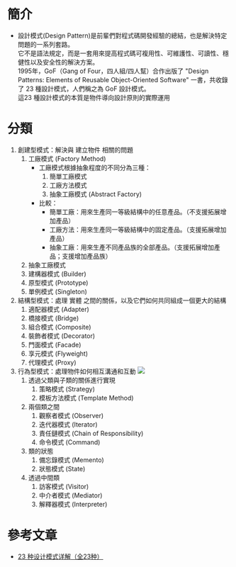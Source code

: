 # 簡介
- 設計模式(Design Pattern)是前輩們對程式碼開發經驗的總結，也是解決特定問題的一系列套路。  
  它不是語法規定，而是一套用來提高程式碼可複用性、可維護性、可讀性、穩健性以及安全性的解決方案。  
  1995年，GoF（Gang of Four，四人組/四人幫）合作出版了 "Design Patterns: Elements of Reusable Object-Oriented Software" 一書，共收錄了 23 種設計模式，人們稱之為 GoF 設計模式。  
  這23 種設計模式的本質是物件導向設計原則的實際運用
# 分類
1. 創建型模式：解決與 建立物件 相關的問題
   1. 工廠模式 (Factory Method)
      - 工廠模式根據抽象程度的不同分為三種：
        1. 簡單工廠模式
        2. 工廠方法模式
        3. 抽象工廠模式 (Abstract Factory)
      - 比較：
        - 簡單工廠：用來生產同一等級結構中的任意產品。（不支援拓展增加產品）
        - 工廠方法：用來生產同一等級結構中的固定產品。（支援拓展增加產品）
        - 抽象工廠：用來生產不同產品族的全部產品。（支援拓展增加產品；支援增加產品族）
   2. 抽象工廠模式
   3. 建構器模式 (Builder)
   4. 原型模式 (Prototype)
   5. 單例模式 (Singleton)
2. 結構型模式：處理 實體 之間的關係，以及它們如何共同組成一個更大的結構
   1. 適配器模式 (Adapter)
   2. 橋接模式 (Bridge)
   3. 組合模式 (Composite)
   4. 裝飾者模式 (Decorator)
   5. 門面模式 (Facade)
   6. 享元模式 (Flyweight)
   7. 代理模式 (Proxy)
3. 行為型模式：處理物件如何相互溝通和互動
  ![](https://pic2.zhimg.com/80/v2-80d3f34442ab1c0e8e349e6a35d895bd_1440w.webp)
   1. 透過父類與子類的關係進行實現
      1. 策略模式 (Strategy)
      2. 模板方法模式 (Template Method)
   2.  兩個類之間
       1. 觀察者模式 (Observer)
       2. 迭代器模式 (Iterator)
       3. 責任鏈模式 (Chain of Responsibility)
       4. 命令模式 (Command)
   3.  類的狀態
       1. 備忘錄模式 (Memento)
       2. 狀態模式 (State)
   4.  透過中間類
       1. 訪客模式 (Visitor)
       2. 中介者模式 (Mediator)
       3. 解釋器模式 (Interpreter)

# 參考文章
- [23 种设计模式详解（全23种）](https://zhuanlan.zhihu.com/p/575645658)